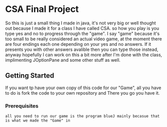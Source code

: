 # CSA Final Project

  So this is just a small thing I made in java, it's not very big or well thought out because I made it for a class I have called CSA. so how you play is you type yes and no to progress through the "game". I say "game" because it's too small to be really considered an actual video game, at the moment there are four endings each one depending on your yes and no answers. If it presents you with other answers avalible then you can type those instead, anyway hopefully I can work on this a bit more after I'm done with the class, implimenting JOptionPane and some other stuff as well.

## Getting Started

  If you want tp have your own copy of this code for our "Game", all you have to do is fork the code to your own repository and There you go you have it.
  
### Prerequisites
  
    all you need to run our game is the program blueJ mainly becasue that is what we made the "Game" in
